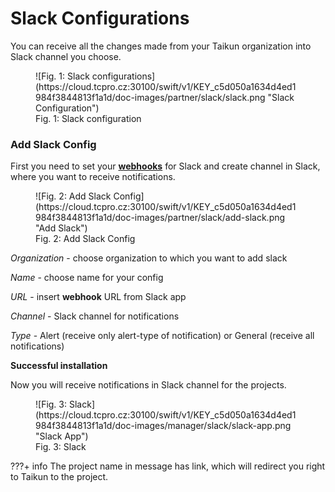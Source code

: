 
# **Slack Configurations**

You can receive all the changes made from your Taikun organization into Slack channel you choose.

<figure markdown>
  ![Fig. 1: Slack configurations](https://cloud.tcpro.cz:30100/swift/v1/KEY_c5d050a1634d4ed1984f3844813f1a1d/doc-images/partner/slack/slack.png "Slack Configuration")
  <figcaption> Fig. 1: Slack configuration </figcaption>
</figure>

### Add Slack Config

First you need to set your [**webhooks**](https://slack.com/intl/en-cz/help/articles/115005265063-Incoming-webhooks-for-Slack) for Slack and create channel in Slack, where you want to receive notifications.

<figure markdown>
  ![Fig. 2: Add Slack Config](https://cloud.tcpro.cz:30100/swift/v1/KEY_c5d050a1634d4ed1984f3844813f1a1d/doc-images/partner/slack/add-slack.png "Add Slack")
  <figcaption> Fig. 2: Add Slack Config </figcaption>
</figure>

*Organization* - choose organization to which you want to add slack

*Name* - choose name for your config

*URL* - insert **webhook** URL from Slack app

*Channel* - Slack channel for notifications

*Type* - Alert (receive only alert-type of notification) or General (receive all notifications)

**Successful installation**

Now you will receive notifications in Slack channel for the projects.

<figure markdown>
  ![Fig. 3: Slack](https://cloud.tcpro.cz:30100/swift/v1/KEY_c5d050a1634d4ed1984f3844813f1a1d/doc-images/manager/slack/slack-app.png "Slack App")
  <figcaption> Fig. 3: Slack </figcaption>
</figure>

???+ info
    The project name in message has link, which will redirect you right to Taikun to the project.
